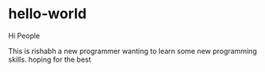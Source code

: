 # hello-world

Hi People

This is rishabh a new programmer wanting to learn some new programming skills.
hoping for the best
